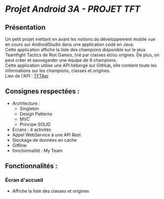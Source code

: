 <h1>
  <i>Projet Android 3A - PROJET TFT</i>
</h1>
<h2>
  Présentation
</h2>
<p>
  Un petit projet mettant en avant les notions du développement mobile vue en cours sur AndroidStudio dans une application codé en Java. 
  <br>
  Cette application affiche la liste des champions disponible sur le jeux Teamfight Tactics de Riot Games, trié par classes et/ou orignes.
  De plus, on peut créer et sauvegarder une équipe de 9 champions.
  <br>
  Cette application utilise une API hébergé sur GitHub, elle contient toute les informations sur les champions, classes et origines.
  <br>
  Lien de l'API : <a href="https://github.com/ChristianStephenn/Projet_Android/blob/master/TFTAPI.json">TFTApi</a>
</p>
<h2>
  Consignes respectées :
</h2>
<p>
  <ul>
    <li>Architecture : <ul> 
                           <li>Singleton</li> 
                           <li>Design Patterns</li>
                           <li>MVC</li> 
                           <li>Principe SOLID</li>
                       </ul>
    <li>Ecrans : 4 activités</li>
    <li>Appel WebService à une API Rest</li>
    <li>Stockage de données en cache</li>
    <li>Gitflow</li>
    <li>fonctionnalité : My Team</li>
  </ul>
</p>
<h2>
  Fonctionnalités :
</h2>
<h3>
  Écran d'accueil
</h3>
<ul><li>Affiche la liste des classes et origines</li></ul>
<img src="">
